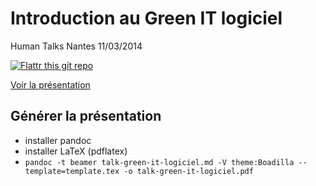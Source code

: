 Introduction au Green IT logiciel
=================================

Human Talks Nantes 11/03/2014

[![Flattr this git repo](http://api.flattr.com/button/flattr-badge-large.png)](https://flattr.com/submit/auto?user_id=dsferruzza&url=https%3A%2F%2Fgithub.com%2Fdsferruzza%2Ftalk%2Dgreen%2Dit%2Dlogiciel&title=Introduction%20au%20Green%20IT%20logiciel&language=&tags=github&category=text&language=fr_FR)

[Voir la présentation](https://dsferruzza.github.io/talk-green-it-logiciel/talk-green-it-logiciel.pdf)

## Générer la présentation

- installer pandoc
- installer LaTeX (pdflatex)
- `pandoc -t beamer talk-green-it-logiciel.md -V theme:Boadilla --template=template.tex -o talk-green-it-logiciel.pdf`
